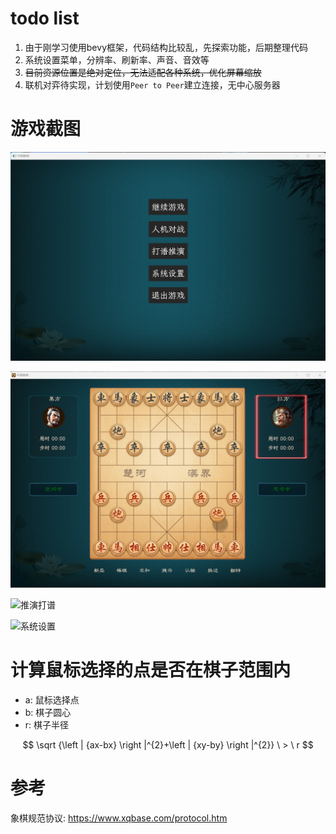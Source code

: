 
# todo list

1. 由于刚学习使用bevy框架，代码结构比较乱，先探索功能，后期整理代码
2. 系统设置菜单，分辨率、刷新率、声音、音效等
3. ~~目前资源位置是绝对定位，无法适配各种系统，优化屏幕缩放~~
4. 联机对弈待实现，计划使用`Peer to Peer`建立连接，无中心服务器

# 游戏截图

![游戏菜单](./docs/doc_menu.png)

![人机对弈](./docs/doc_ai_game.png)

![推演打谱](./docs/doc_deduce_game.png)

![系统设置](./docs/doc_setting.png)


# 计算鼠标选择的点是否在棋子范围内
- a: 鼠标选择点
- b: 棋子圆心
- r: 棋子半径

$$ \sqrt {\left | {ax-bx} \right |^{2}+\left | {xy-by} \right |^{2}} \ > \ r $$


# 参考

象棋规范协议: https://www.xqbase.com/protocol.htm
